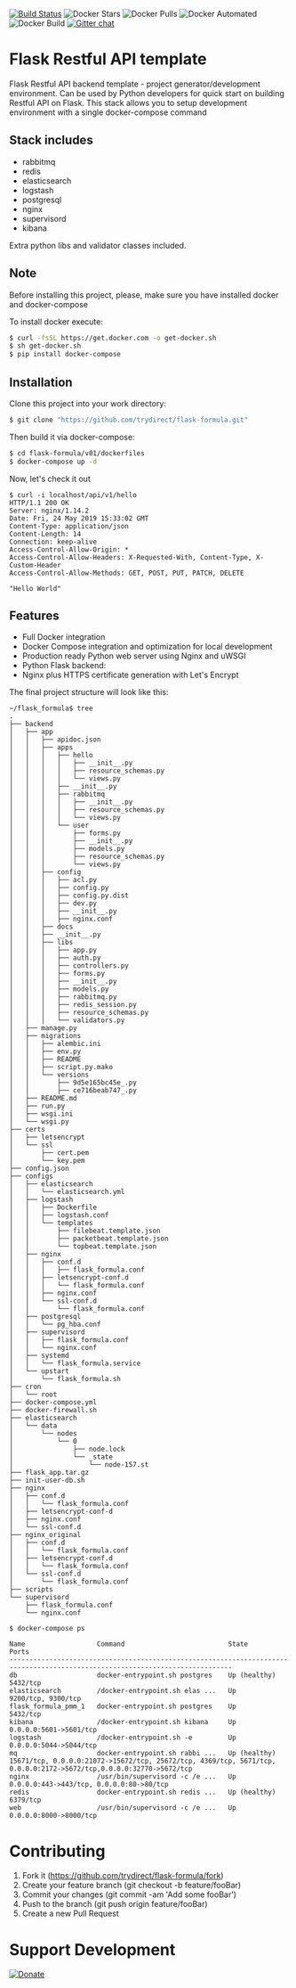 [![Build Status](https://travis-ci.com/trydirect/flask-formula.svg?branch=master)](https://travis-ci.com/trydirect/flask-formula)
![Docker Stars](https://img.shields.io/docker/stars/trydirect/flask-formula.svg)
![Docker Pulls](https://img.shields.io/docker/pulls/trydirect/flask-formula.svg)
![Docker Automated](https://img.shields.io/docker/cloud/automated/trydirect/flask-formula.svg)
![Docker Build](https://img.shields.io/docker/cloud/build/trydirect/flask-formula.svg)
[![Gitter chat](https://badges.gitter.im/trydirect/community.png)](https://gitter.im/try-direct/community)
	
# Flask Restful API template

Flask Restful API backend template - project generator/development environment.
Can be used by Python developers for quick start on building Restful API on Flask.
This stack allows you to setup development environment with a single docker-compose command

## Stack includes

* rabbitmq 
* redis 
* elasticsearch
* logstash
* postgresql
* nginx
* supervisord
* kibana

Extra python libs and validator classes included. 


## Note
Before installing this project, please, make sure you have installed docker and docker-compose

To install docker execute: 
```sh
$ curl -fsSL https://get.docker.com -o get-docker.sh
$ sh get-docker.sh
$ pip install docker-compose
```
## Installation
Clone this project into your work directory:
```sh
$ git clone "https://github.com/trydirect/flask-formula.git"
```
Then build it via docker-compose:
```sh
$ cd flask-formula/v01/dockerfiles
$ docker-compose up -d
```
Now, let's check it out
```
$ curl -i localhost/api/v1/hello
HTTP/1.1 200 OK
Server: nginx/1.14.2
Date: Fri, 24 May 2019 15:33:02 GMT
Content-Type: application/json
Content-Length: 14
Connection: keep-alive
Access-Control-Allow-Origin: *
Access-Control-Allow-Headers: X-Requested-With, Content-Type, X-Custom-Header
Access-Control-Allow-Methods: GET, POST, PUT, PATCH, DELETE

"Hello World"
```

## Features

* Full Docker integration
* Docker Compose integration and optimization for local development
* Production ready Python web server using Nginx and uWSGI
* Python Flask backend:
* Nginx plus HTTPS certificate generation with Let's Encrypt 



The final project structure will look like this: 

```
~/flask_formula$ tree
.
├── backend
│   ├── app
│   │   ├── apidoc.json
│   │   ├── apps
│   │   │   ├── hello
│   │   │   │   ├── __init__.py
│   │   │   │   ├── resource_schemas.py
│   │   │   │   └── views.py
│   │   │   ├── __init__.py
│   │   │   ├── rabbitmq
│   │   │   │   ├── __init__.py
│   │   │   │   ├── resource_schemas.py
│   │   │   │   └── views.py
│   │   │   └── user
│   │   │       ├── forms.py
│   │   │       ├── __init__.py
│   │   │       ├── models.py
│   │   │       ├── resource_schemas.py
│   │   │       └── views.py
│   │   ├── config
│   │   │   ├── acl.py
│   │   │   ├── config.py
│   │   │   ├── config.py.dist
│   │   │   ├── dev.py
│   │   │   ├── __init__.py
│   │   │   ├── nginx.conf
│   │   ├── docs
│   │   ├── __init__.py
│   │   ├── libs
│   │   │   ├── app.py
│   │   │   ├── auth.py
│   │   │   ├── controllers.py
│   │   │   ├── forms.py
│   │   │   ├── __init__.py
│   │   │   ├── models.py
│   │   │   ├── rabbitmq.py
│   │   │   ├── redis_session.py
│   │   │   ├── resource_schemas.py
│   │   │   └── validators.py
│   ├── manage.py
│   ├── migrations
│   │   ├── alembic.ini
│   │   ├── env.py
│   │   ├── README
│   │   ├── script.py.mako
│   │   └── versions
│   │       ├── 9d5e165bc45e_.py
│   │       ├── ce716beab747_.py
│   ├── README.md
│   ├── run.py
│   ├── wsgi.ini
│   └── wsgi.py
├── certs
│   ├── letsencrypt
│   └── ssl
│       ├── cert.pem
│       └── key.pem
├── config.json
├── configs
│   ├── elasticsearch
│   │   └── elasticsearch.yml
│   ├── logstash
│   │   ├── Dockerfile
│   │   ├── logstash.conf
│   │   └── templates
│   │       ├── filebeat.template.json
│   │       ├── packetbeat.template.json
│   │       └── topbeat.template.json
│   ├── nginx
│   │   ├── conf.d
│   │   │   ├── flask_formula.conf
│   │   ├── letsencrypt-conf.d
│   │   │   └── flask_formula.conf
│   │   ├── nginx.conf
│   │   └── ssl-conf.d
│   │       └── flask_formula.conf
│   ├── postgresql
│   │   └── pg_hba.conf
│   ├── supervisord
│   │   ├── flask_formula.conf
│   │   └── nginx.conf
│   ├── systemd
│   │   └── flask_formula.service
│   └── upstart
│       └── flask_formula.sh
├── cron
│   └── root
├── docker-compose.yml
├── docker-firewall.sh
├── elasticsearch
│   └── data
│       └── nodes
│           └── 0
│               ├── node.lock
│               └── _state
│                   └── node-157.st
├── flask_app.tar.gz
├── init-user-db.sh
├── nginx
│   ├── conf.d
│   │   └── flask_formula.conf
│   ├── letsencrypt-conf-d
│   ├── nginx.conf
│   └── ssl-conf.d
├── nginx_original
│   ├── conf.d
│   │   └── flask_formula.conf
│   ├── letsencrypt-conf.d
│   │   └── flask_formula.conf
│   └── ssl-conf.d
│       └── flask_formula.conf
├── scripts
└── supervisord
    ├── flask_formula.conf
    └── nginx.conf
```    

```
$ docker-compose ps

Name                  Command                          State          Ports
------------------------------------------------------------------------------------------------------------------------------
db                    docker-entrypoint.sh postgres    Up (healthy)   5432/tcp
elasticsearch         /docker-entrypoint.sh elas ...   Up             9200/tcp, 9300/tcp
flask_formula_pmm_1   docker-entrypoint.sh postgres    Up             5432/tcp
kibana                /docker-entrypoint.sh kibana     Up             0.0.0.0:5601->5601/tcp
logstash              /docker-entrypoint.sh -e         Up             0.0.0.0:5044->5044/tcp
mq                    docker-entrypoint.sh rabbi ...   Up (healthy)   15671/tcp, 0.0.0.0:21072->15672/tcp, 25672/tcp, 4369/tcp, 5671/tcp, 0.0.0.0:2172->5672/tcp,0.0.0.0:32770->5672/tcp
nginx                 /usr/bin/supervisord -c /e ...   Up             0.0.0.0:443->443/tcp, 0.0.0.0:80->80/tcp
redis                 docker-entrypoint.sh redis ...   Up (healthy)   6379/tcp
web                   /usr/bin/supervisord -c /e ...   Up             0.0.0.0:8000->8000/tcp   
```



# Contributing

1. Fork it (https://github.com/trydirect/flask-formula/fork)
2. Create your feature branch (git checkout -b feature/fooBar)
3. Commit your changes (git commit -am 'Add some fooBar')
4. Push to the branch (git push origin feature/fooBar)
5. Create a new Pull Request



# Support Development

[![Donate](https://img.shields.io/badge/Donate-PayPal-green.svg)](https://www.paypal.com/cgi-bin/webscr?cmd=_s-xclick&hosted_button_id=2BH8ED2AUU2RL)
